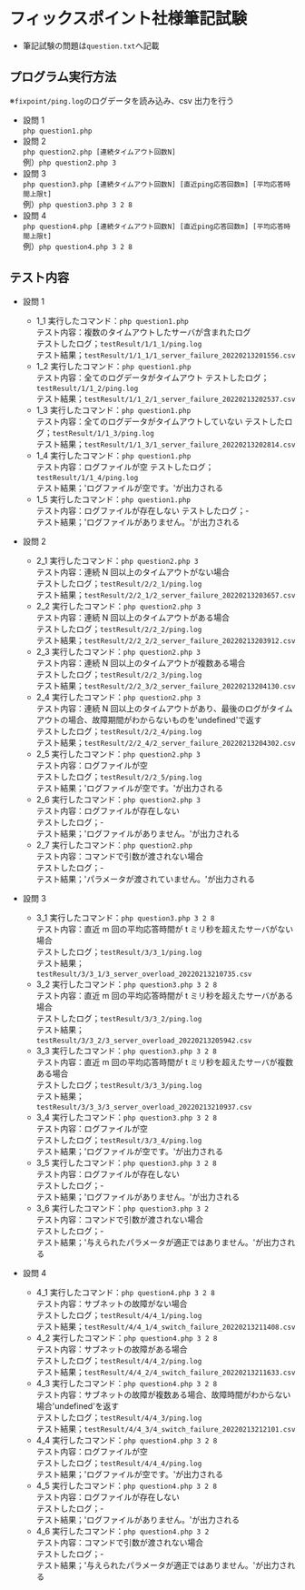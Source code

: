 # フィックスポイント社様筆記試験

- 筆記試験の問題は`question.txt`へ記載

## プログラム実行方法

※`fixpoint/ping.log`のログデータを読み込み、csv 出力を行う

- 設問 1  
  `php question1.php`
- 設問 2  
  `php question2.php [連続タイムアウト回数N]`  
  例）`php question2.php 3`
- 設問 3  
  `php question3.php [連続タイムアウト回数N] [直近ping応答回数m] [平均応答時間上限t]`  
  例）`php question3.php 3 2 8`
- 設問 4  
  `php question4.php [連続タイムアウト回数N] [直近ping応答回数m] [平均応答時間上限t]`  
  例）`php question4.php 3 2 8`

## テスト内容

- 設問 1
  - 1_1
    実行したコマンド：`php question1.php`  
    テスト内容：複数のタイムアウトしたサーバが含まれたログ  
    テストしたログ；`testResult/1/1_1/ping.log`  
    テスト結果；`testResult/1/1_1/1_server_failure_20220213201556.csv`
  - 1_2
    実行したコマンド：`php question1.php`  
    テスト内容：全てのログデータがタイムアウト
    テストしたログ；`testResult/1/1_2/ping.log`  
    テスト結果；`testResult/1/1_2/1_server_failure_20220213202537.csv`
  - 1_3
    実行したコマンド：`php question1.php`  
    テスト内容：全てのログデータがタイムアウトしていない
    テストしたログ；`testResult/1/1_3/ping.log`  
    テスト結果；`testResult/1/1_3/1_server_failure_20220213202814.csv`
  - 1_4
    実行したコマンド：`php question1.php`  
    テスト内容：ログファイルが空
    テストしたログ；`testResult/1/1_4/ping.log`  
    テスト結果；'ログファイルが空です。'が出力される
  - 1_5
    実行したコマンド：`php question1.php`  
    テスト内容：ログファイルが存在しない
    テストしたログ；-  
    テスト結果；'ログファイルがありません。'が出力される
- 設問 2
  - 2_1
    実行したコマンド：`php question2.php 3`  
    テスト内容：連続 N 回以上のタイムアウトがない場合  
    テストしたログ；`testResult/2/2_1/ping.log`  
    テスト結果；`testResult/2/2_1/2_server_failure_20220213203657.csv`
  - 2_2
    実行したコマンド：`php question2.php 3`  
    テスト内容：連続 N 回以上のタイムアウトがある場合  
    テストしたログ；`testResult/2/2_2/ping.log`  
    テスト結果；`testResult/2/2_2/2_server_failure_20220213203912.csv`
  - 2_3
    実行したコマンド：`php question2.php 3`  
    テスト内容：連続 N 回以上のタイムアウトが複数ある場合  
    テストしたログ；`testResult/2/2_3/ping.log`  
    テスト結果；`testResult/2/2_3/2_server_failure_20220213204130.csv`
  - 2_4
    実行したコマンド：`php question2.php 3`  
    テスト内容：連続 N 回以上のタイムアウトがあり、最後のログがタイムアウトの場合、故障期間がわからないものを'undefined'で返す  
    テストしたログ；`testResult/2/2_4/ping.log`  
    テスト結果；`testResult/2/2_4/2_server_failure_20220213204302.csv`
  - 2_5
    実行したコマンド：`php question2.php 3`  
    テスト内容：ログファイルが空  
    テストしたログ；`testResult/2/2_5/ping.log`  
    テスト結果；'ログファイルが空です。'が出力される
  - 2_6
    実行したコマンド：`php question2.php 3`  
    テスト内容：ログファイルが存在しない  
    テストしたログ；-  
    テスト結果；'ログファイルがありません。'が出力される
  - 2_7
    実行したコマンド：`php question2.php`  
    テスト内容：コマンドで引数が渡されない場合  
    テストしたログ；-  
    テスト結果；'パラメータが渡されていません。'が出力される
- 設問 3

  - 3_1
    実行したコマンド：`php question3.php 3 2 8`  
    テスト内容：直近 m 回の平均応答時間が t ミリ秒を超えたサーバがない場合  
    テストしたログ；`testResult/3/3_1/ping.log`  
    テスト結果；`testResult/3/3_1/3_server_overload_20220213210735.csv`
  - 3_2
    実行したコマンド：`php question3.php 3 2 8`  
    テスト内容：直近 m 回の平均応答時間が t ミリ秒を超えたサーバがある場合  
    テストしたログ；`testResult/3/3_2/ping.log`  
    テスト結果；`testResult/3/3_2/3_server_overload_20220213205942.csv`
  - 3_3
    実行したコマンド：`php question3.php 3 2 8`  
    テスト内容：直近 m 回の平均応答時間が t ミリ秒を超えたサーバが複数ある場合  
    テストしたログ；`testResult/3/3_3/ping.log`  
    テスト結果；`testResult/3/3_3/3_server_overload_20220213210937.csv`
  - 3_4
    実行したコマンド：`php question3.php 3 2 8`  
    テスト内容：ログファイルが空  
    テストしたログ；`testResult/3/3_4/ping.log`  
    テスト結果；'ログファイルが空です。'が出力される
  - 3_5
    実行したコマンド：`php question3.php 3 2 8`  
    テスト内容：ログファイルが存在しない  
    テストしたログ；-  
    テスト結果；'ログファイルがありません。'が出力される
  - 3_6
    実行したコマンド：`php question3.php 3 2 `  
    テスト内容：コマンドで引数が渡されない場合  
    テストしたログ；-  
    テスト結果；'与えられたパラメータが適正ではありません。'が出力される

- 設問 4
  - 4_1
    実行したコマンド：`php question4.php 3 2 8`  
    テスト内容：サブネットの故障がない場合  
    テストしたログ；`testResult/4/4_1/ping.log`  
    テスト結果；`testResult/4/4_1/4_switch_failure_20220213211408.csv`
  - 4_2
    実行したコマンド：`php question4.php 3 2 8`  
    テスト内容：サブネットの故障がある場合  
    テストしたログ；`testResult/4/4_2/ping.log`  
    テスト結果；`testResult/4/4_2/4_switch_failure_20220213211633.csv`
  - 4_3
    実行したコマンド：`php question4.php 3 2 8`  
    テスト内容：サブネットの故障が複数ある場合、故障時間がわからない場合'undefined'を返す  
    テストしたログ；`testResult/4/4_3/ping.log`  
    テスト結果；`testResult/4/4_3/4_switch_failure_20220213212101.csv`
  - 4_4
    実行したコマンド：`php question4.php 3 2 8`  
    テスト内容：ログファイルが空  
    テストしたログ；`testResult/4/4_4/ping.log`  
    テスト結果；'ログファイルが空です。'が出力される
  - 4_5
    実行したコマンド：`php question4.php 3 2 8`  
    テスト内容：ログファイルが存在しない  
    テストしたログ；-  
    テスト結果；'ログファイルがありません。'が出力される
  - 4_6
    実行したコマンド：`php question4.php 3 2`  
    テスト内容：コマンドで引数が渡されない場合  
    テストしたログ；-  
    テスト結果；'与えられたパラメータが適正ではありません。'が出力される
